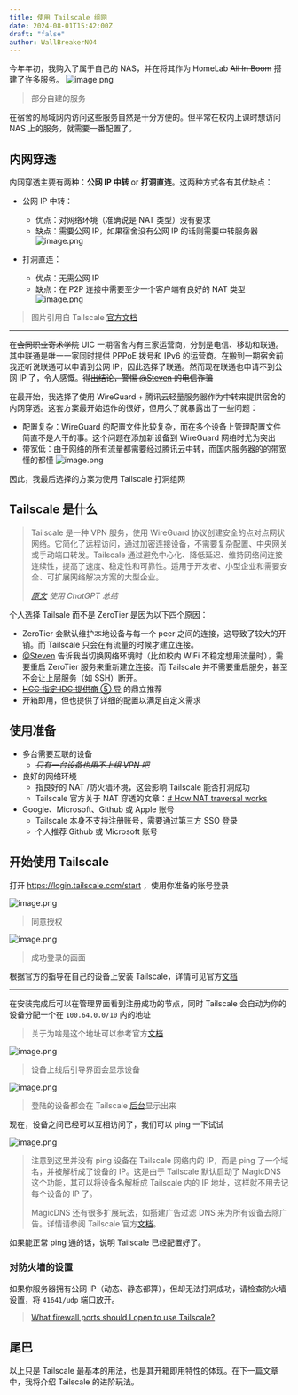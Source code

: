 ```yaml
---
title: 使用 Tailscale 组网
date: 2024-08-01T15:42:00Z
draft: "false"
author: WallBreakerNO4
---
```


今年年初，我购入了属于自己的 NAS，并在将其作为 HomeLab ~~All In Boom~~ 搭建了许多服务。
![image.png](https://image.wall-breaker-no4.xyz/imgs/202403222130140.png#center)

> 部分自建的服务

在宿舍的局域网内访问这些服务自然是十分方便的。但平常在校内上课时想访问 NAS 上的服务，就需要一番配置了。

## 内网穿透

内网穿透主要有两种：**公网 IP 中转** or **打洞直连**。这两种方式各有其优缺点：

- 公网 IP 中转：

  - 优点：对网络环境（准确说是 NAT 类型）没有要求
  - 缺点：需要公网 IP，如果宿舍没有公网 IP 的话则需要中转服务器
    ![image.png](https://image.wall-breaker-no4.xyz/imgs/20240620000934.png#center)

- 打洞直连：
  - 优点：无需公网 IP
  - 缺点：在 P2P 连接中需要至少一个客户端有良好的 NAT 类型
    ![image.png](https://image.wall-breaker-no4.xyz/imgs/20240620000945.png#center)

> 图片引用自 Tailscale [官方文档](https://tailscale.com/kb/1151/what-is-tailscale)

---

在~~会同职业寄术学院~~ UIC 一期宿舍内有三家运营商，分别是电信、移动和联通。其中联通是唯一一家同时提供 PPPoE 拨号和 IPv6 的运营商。在搬到一期宿舍前我还听说联通可以申请到公网 IP，因此选择了联通。然而现在联通也申请不到公网 IP 了，令人感慨。~~得出结论，警惕 [@Steven](https://blog.steven53.top/) 的电信诈骗~~

在最开始，我选择了使用 WireGuard + 腾讯云轻量服务器作为中转来提供宿舍的内网穿透。这套方案最开始运作的很好，但用久了就暴露出了一些问题：

- 配置复杂：WireGuard 的配置文件比较复杂，而在多个设备上管理配置文件简直不是人干的事。这个问题在添加新设备到 WireGuard 网络时尤为突出
- 带宽低：由于网络的所有流量都需要经过腾讯云中转，而国内服务器的的带宽懂的都懂
  ![image.png](https://image.wall-breaker-no4.xyz/imgs/20240617145838.png#center)

因此，我最后选择的方案为使用 Tailscale 打洞组网

## Tailscale 是什么

> Tailscale 是一种 VPN 服务，使用 WireGuard 协议创建安全的点对点网状网络。它简化了远程访问，通过加密连接设备，不需要复杂配置、中央网关或手动端口转发。Tailscale 通过避免中心化、降低延迟、维持网络间连接连续性，提高了速度、稳定性和可靠性。适用于开发者、小型企业和需要安全、可扩展网络解决方案的大型企业。
>
> _[原文](https://tailscale.com/kb/1151/what-is-tailscale) 使用 ChatGPT 总结_

个人选择 Tailsale 而不是 ZeroTier 是因为以下四个原因：

- ZeroTier 会默认维护本地设备与每一个 peer 之间的连接，这导致了较大的开销。而 Tailscale 只会在有流量的时候才建立连接。
- [@Steven](https://blog.steven53.top/) 告诉我当切换网络环境时（比如校内 WiFi 不稳定想用流量时），需要重启 ZeroTier 服务来重新建立连接。而 Tailscale 并不需要重启服务，甚至不会让上层服务（如 SSH）断开。
- [~~HCC 指定 IDC 提供商~~ ⑤ 导](https://ecwuuuuu.com/) 的鼎立推荐
- 开箱即用，但也提供了详细的配置以满足自定义需求

## 使用准备

- 多台需要互联的设备
  - ~~_只有一台设备也用不上组 VPN 吧_~~
- 良好的网络环境
  - 指良好的 NAT /防火墙环境，这会影响 Tailscale 能否打洞成功
  - Tailscale 官方关于 NAT 穿透的文章：[# How NAT traversal works](https://tailscale.com/blog/how-nat-traversal-works)
- Google、Microsoft、Github 或 Apple 账号
  - Tailscale 本身不支持注册账号，需要通过第三方 SSO 登录
  - 个人推荐 Github 或 Microsoft 账号

## 开始使用 Tailscale

打开 https://login.tailscale.com/start ，使用你准备的账号登录

![image.png](https://image.wall-breaker-no4.xyz/imgs/20240626140646.png)

> 同意授权

![image.png](https://image.wall-breaker-no4.xyz/imgs/20240625150719.png)

> 成功登录的画面

根据官方的指导在自己的设备上安装 Tailscale，详情可见官方[文档](https://tailscale.com/kb/1347/installation)

---

在安装完成后可以在管理界面看到注册成功的节点，同时 Tailscale 会自动为你的设备分配一个在 `100.64.0.0/10` 内的地址

> 关于为啥是这个地址可以参考官方[文档](https://tailscale.com/kb/1015/100.x-addresses)

![image.png](https://image.wall-breaker-no4.xyz/imgs/20240705174054.png)

> 设备上线后引导界面会显示设备

![image.png](https://image.wall-breaker-no4.xyz/imgs/20240730175813.png)

> 登陆的设备都会在 Tailscale [后台](https://login.tailscale.com/admin/machines)显示出来

现在，设备之间已经可以互相访问了，我们可以 ping 一下试试

![image.png](https://image.wall-breaker-no4.xyz/imgs/20240731114914.png#center)

> 注意到这里并没有 ping 设备在 Tailscale 网络内的 IP，而是 ping 了一个域名，并被解析成了设备的 IP。这是由于 Tailscale 默认启动了 MagicDNS 这个功能，其可以将设备名解析成 Tailscale 内的 IP 地址，这样就不用去记每个设备的 IP 了。
>
> MagicDNS 还有很多扩展玩法，如搭建广告过滤 DNS 来为所有设备去除广告。详情请参阅 Tailscale 官方[文档](https://tailscale.com/kb/1081/magicdns)。

如果能正常 ping 通的话，说明 Tailscale 已经配置好了。
### 对防火墙的设置

如果你服务器拥有公网 IP（动态、静态都算），但却无法打洞成功，请检查防火墙设置，将 `41641/udp` 端口放开。

> [What firewall ports should I open to use Tailscale?](https://tailscale.com/kb/1082/firewall-ports)
## 尾巴

以上只是 Tailscale 最基本的用法，也是其开箱即用特性的体现。在下一篇文章中，我将介绍 Tailscale 的进阶玩法。
